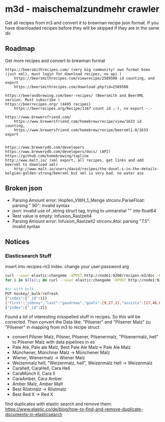 # m3d - maischemalzundmehr crawler

Get all recipes from m3 and convert it to brewman recipe json format. If you have downloaded recipes before they will be skipped if they are in the same dir.

## Roadmap

Get more recipes and convert to brewman format

```plain
https://beersmithrecipes.com/ (very big community! own format bsmx (just xml), must login for download recipes, no api )
    https://beersmithrecipes.com/viewrecipe/2589508 id counting, and export
    https://beersmithrecipes.com/download.php?id=2589508

https://beerandbrewing.com/beer-recipes/ (Beersmith and BeerXML version. Must subscribe )
https://beerrecipes.org/ (4495 recipes)
    https://beerrecipes.org/Recipe/1167 count id ;-), no export -.-

https://www.brewersfriend.com/
    https://www.brewersfriend.com/homebrew/recipe/view/1633 id counting,
    https://www.brewersfriend.com/homebrew/recipe/beerxml1.0/1633 export


https://www.brewerydb.com/developers
https://www.brewerydb.com/developers/docs/ (API)
https://github.com/homebrewing/tapline
http://www.malt.io/ (xml export, all recipes, get links and add beerxml to download xml)
    http://www.malt.io/users/david/recipes/the-duvel-s-in-the-details-belgian-golden-strong/beerxml but xml is very bad. no water aso

```

## Broken json

- Parsing Amount error: Hopfen_VWH_1_Menge strconv.ParseFloat: parsing " 90": invalid syntax
- json: invalid use of ,string struct tag, trying to unmarshal "" into float64
- Rest value is empty: Infusion_Rastzeit4
- Parsing Amount error: Infusion_Rastzeit2 strconv.Atoi: parsing "7.5": invalid syntax

## Notices

### Elasticsearch Stuff

insert into recipes-m3 index. change your user:password arg

```bash
curl --user elastic:changeme -XPOST http://node1:9200/recipes-m3/doc -H "Content-Type: application/json" -d @400_Meraner_Weizen.json
for i in $(ls):; do curl --user elastic:changeme -XPOST http://node1:9200/recipes-m3/doc -H "Content-Type: application/json" -d @$i; done

#or with bulk
PUT hockey/_bulk?refresh
{"index":{"_id":1}}
{"first":"johnny","last":"gaudreau","goals":[9,27,1],"assists":[17,46,0],"gp":[26,82,1],"born":"1993/08/13"}
{"index":{"_id":2}}
```

Found a lot of interesting misspelled stuff in recipes. So this will be corrected.
Then convert the Data like: "Pilsener" and "Pilsener Malz" zu "Pilsener" in mapping from m3 to recipe struct

- convert Pilsner Malz, Pilsner, Pilsener, Pilsenermalz, "Pilsenermalz, hell" to Pilsener Malz with data pipelines in es
- Pale Ale, Pale ale Malz, Best Pale Ale Malz-> Pale Ale Malz
- Münchener, Münchner Malz -> Münchener Malz
- Wiener, Wienermalz -> Wiener Malz
- Weizenmalz hell, "Weizenmalz, hell", Weizenmalz Hell -> Weizenmalz
- Carahell, CaraHell, Cara Hell
- CaraMünch II, Cara II
- CaraAmber, Cara Amber
- Amber Malz, Amber Malt
- Best Röstmalz -> Röstmalz
- Best Red X -> Red X

find duplicates with elastic search and remove them: https://www.elastic.co/de/blog/how-to-find-and-remove-duplicate-documents-in-elasticsearch
